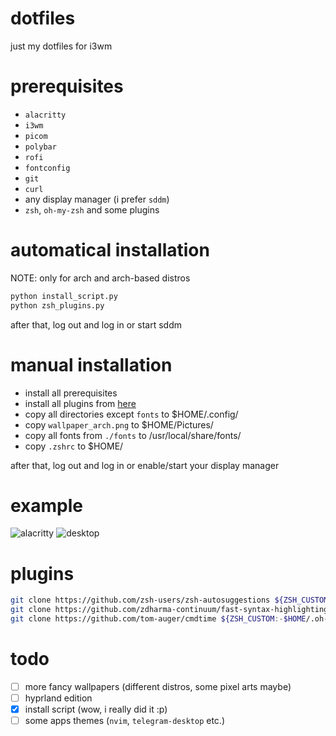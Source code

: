 # dotfiles
just my dotfiles for i3wm

# prerequisites
- `alacritty`
- `i3wm`
- `picom`
- `polybar`
- `rofi`
- `fontconfig`
- `git`
- `curl`
- any display manager (i prefer `sddm`)
- `zsh`, `oh-my-zsh` and some plugins

# automatical installation
NOTE: only for arch and arch-based distros

```bash
python install_script.py
python zsh_plugins.py
```

after that, log out and log in or start sddm

# manual installation
- install all prerequisites
- install all plugins from [here](#plugins)
- copy all directories except `fonts` to $HOME/.config/
- copy `wallpaper_arch.png` to $HOME/Pictures/
- copy all fonts from `./fonts` to /usr/local/share/fonts/
- copy `.zshrc` to $HOME/

after that, log out and log in or enable/start your display manager

# example
![alacritty](alacritty.jpg)
![desktop](desktop.jpg)

# plugins
```bash
git clone https://github.com/zsh-users/zsh-autosuggestions ${ZSH_CUSTOM:-$HOME/.oh-my-zsh/custom}/plugins/zsh-autosuggestions
git clone https://github.com/zdharma-continuum/fast-syntax-highlighting ${ZSH_CUSTOM:-$HOME/.oh-my-zsh/custom}/plugins/fast-syntax-highlighting
git clone https://github.com/tom-auger/cmdtime ${ZSH_CUSTOM:-$HOME/.oh-my-zsh/custom}/plugins/cmdtime
```

# todo
- [ ] more fancy wallpapers (different distros, some pixel arts maybe)
- [ ] hyprland edition
- [X] install script (wow, i really did it :p)
- [ ] some apps themes (`nvim`, `telegram-desktop` etc.)
